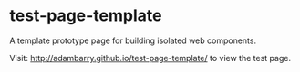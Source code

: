 test-page-template
==================

A template prototype page for building isolated web components.

Visit: http://adambarry.github.io/test-page-template/ to view the test page.
